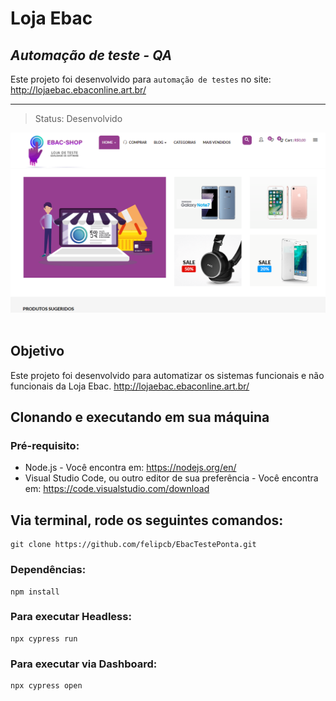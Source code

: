 # **Loja Ebac** 
## *Automação de teste - QA*
Este projeto foi desenvolvido para `automação de testes` no site:
http://lojaebac.ebaconline.art.br/
___
> Status: Desenvolvido 

![img](https://github.com/felipcb/EbacTestePonta/blob/main/images/ebacLoja.png)
<br>
<br>
## Objetivo
Este projeto foi desenvolvido para automatizar os sistemas funcionais e não funcionais da Loja Ebac.
http://lojaebac.ebaconline.art.br/

## Clonando e executando em sua máquina 

### Pré-requisito:
- Node.js - Você encontra em: https://nodejs.org/en/
- Visual Studio Code, ou outro editor de sua preferência - Você encontra em: https://code.visualstudio.com/download

## Via terminal, rode os seguintes comandos:
```
git clone https://github.com/felipcb/EbacTestePonta.git
```

### Dependências:
``` 
npm install 
```

### Para executar Headless:
```
npx cypress run
```

### Para executar via Dashboard:
``` 
npx cypress open
```